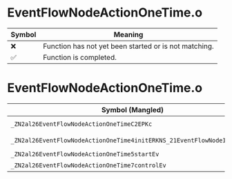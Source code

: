 # EventFlowNodeActionOneTime.o
| Symbol | Meaning 
| ------------- | ------------- 
| :x: | Function has not yet been started or is not matching. 
| :white_check_mark: | Function is completed. 


# EventFlowNodeActionOneTime.o
| Symbol (Mangled) | Symbol (Demangled) | Decompiled? |
| ------------- |  ------------- | ------------- |
| `_ZN2al26EventFlowNodeActionOneTimeC2EPKc` | `al::EventFlowNodeActionOneTime::EventFlowNodeActionOneTime(char const*)` | :x: |
| `_ZN2al26EventFlowNodeActionOneTime4initERKNS_21EventFlowNodeInitInfoE` | `al::EventFlowNodeActionOneTime::init(al::EventFlowNodeInitInfo const&)` | :x: |
| `_ZN2al26EventFlowNodeActionOneTime5startEv` | `al::EventFlowNodeActionOneTime::start(void)` | :x: |
| `_ZN2al26EventFlowNodeActionOneTime7controlEv` | `al::EventFlowNodeActionOneTime::control(void)` | :x: |
